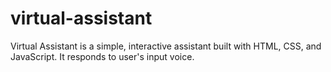 # virtual-assistant
Virtual Assistant is a simple, interactive assistant built with HTML, CSS, and JavaScript. It responds to user's input voice.

